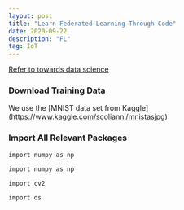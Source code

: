 ```yaml
---
layout: post
title: "Learn Federated Learning Through Code"
date: 2020-09-22 
description: "FL"
tag: IoT
---
```


[Refer to towards data science](https://towardsdatascience.com/federated-learning-a-step-by-step-implementation-in-tensorflow-aac568283399)

### Download Training Data

We use the  [MNIST data set from Kaggle] (https://www.kaggle.com/scolianni/mnistasjpg)

### **Import All Relevant Packages**

`import numpy as np`

`import numpy as np`

`import cv2`

`import os`





